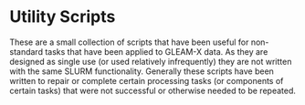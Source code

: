 # Utility Scripts

These are a small collection of scripts that have been useful for non-standard tasks that have been applied to GLEAM-X data. As they are designed as single use (or used relatively infrequently) they are not written with the same SLURM functionality. Generally these scripts have been written to repair or complete certain processing tasks (or components of certain tasks) that were not successful or otherwise needed to be repeated. 